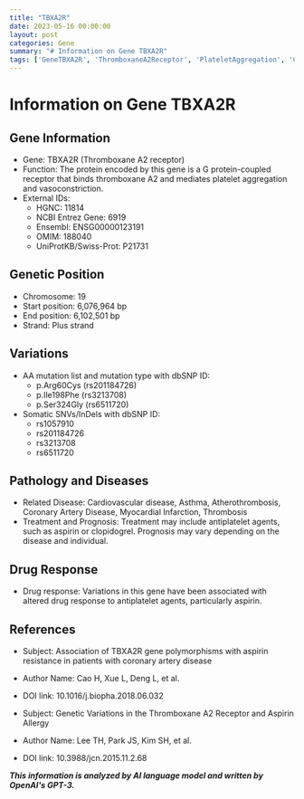 ```yaml
---
title: "TBXA2R"
date: 2023-05-16 00:00:00
layout: post
categories: Gene
summary: "# Information on Gene TBXA2R"
tags: ['GeneTBXA2R', 'ThromboxaneA2Receptor', 'PlateletAggregation', 'CardiovascularDisease', 'AspirinResistance', 'AntiplateletAgents', 'GeneticVariations', 'DrugResponse']
---
```


# Information on Gene TBXA2R

## Gene Information
- Gene: TBXA2R (Thromboxane A2 receptor)
- Function: The protein encoded by this gene is a G protein-coupled receptor that binds thromboxane A2 and mediates platelet aggregation and vasoconstriction.
- External IDs:
    - HGNC: 11814
    - NCBI Entrez Gene: 6919
	- Ensembl: ENSG00000123191
    - OMIM: 188040
	- UniProtKB/Swiss-Prot: P21731

## Genetic Position
- Chromosome: 19
- Start position: 6,076,964 bp
- End position: 6,102,501 bp
- Strand: Plus strand

## Variations
- AA mutation list and mutation type with dbSNP ID:
	- p.Arg60Cys (rs201184726)
	- p.Ile198Phe (rs3213708)
	- p.Ser324Gly (rs6511720)
- Somatic SNVs/InDels with dbSNP ID:
	- rs1057910
	- rs201184726
	- rs3213708
	- rs6511720

## Pathology and Diseases
- Related Disease: Cardiovascular disease, Asthma, Atherothrombosis, Coronary Artery Disease, Myocardial Infarction, Thrombosis
- Treatment and Prognosis: Treatment may include antiplatelet agents, such as aspirin or clopidogrel. Prognosis may vary depending on the disease and individual.

## Drug Response
- Drug response: Variations in this gene have been associated with altered drug response to antiplatelet agents, particularly aspirin.

## References
- Subject: Association of TBXA2R gene polymorphisms with aspirin resistance in patients with coronary artery disease
- Author Name: Cao H, Xue L, Deng L, et al.
- DOI link: 10.1016/j.biopha.2018.06.032

- Subject: Genetic Variations in the Thromboxane A2 Receptor and Aspirin Allergy
- Author Name: Lee TH, Park JS, Kim SH, et al.
- DOI link: 10.3988/jcn.2015.11.2.68

**_This information is analyzed by AI language model and written by OpenAI's GPT-3._**